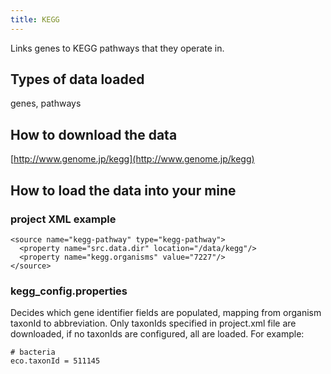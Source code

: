 ```yaml
---
title: KEGG
---
```


Links genes to KEGG pathways that they operate in.

## Types of data loaded

genes, pathways

## How to download the data

[http://www.genome.jp/kegg](http://www.genome.jp/kegg)

## How to load the data into your mine

### project XML example

```markup
<source name="kegg-pathway" type="kegg-pathway">
  <property name="src.data.dir" location="/data/kegg"/>
  <property name="kegg.organisms" value="7227"/>
</source>
```

### kegg\_config.properties

Decides which gene identifier fields are populated, mapping from organism taxonId to abbreviation. Only taxonIds specified in project.xml file are downloaded, if no taxonIds are configured, all are loaded. For example:

```text
# bacteria
eco.taxonId = 511145
```

